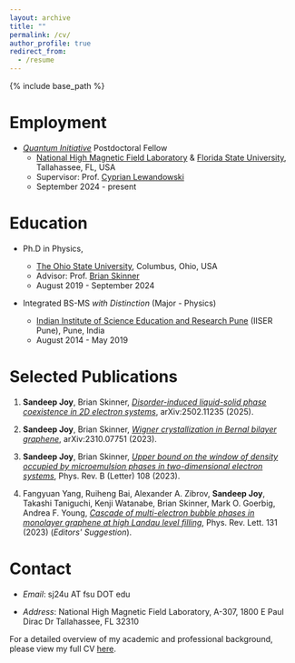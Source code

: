 ```yaml
---
layout: archive
title: ""
permalink: /cv/
author_profile: true
redirect_from:
  - /resume
---
```


{% include base_path %}

Employment
======
* *[Quantum Initiative](https://quantum.fsu.edu)* Postdoctoral Fellow
  * [National High Magnetic Field Laboratory](https://nationalmaglab.org) & [Florida State University](https://physics.fsu.edu), Tallahassee, FL, USA
  * Supervisor: Prof. [Cyprian Lewandowski](https://physics.fsu.edu/person/cyprian-lewandowski)
  * September 2024 - present

Education
======
* Ph.D in Physics,
  * [The Ohio State University](https://physics.osu.edu), Columbus, Ohio, USA 
  * Advisor: Prof. [Brian Skinner](https://sites.google.com/view/skinner-physics)
  * August 2019 - September 2024
    
* Integrated BS-MS *with Distinction* (Major - Physics)
  * [Indian Institute of Science Education and Research Pune](http://www.iiserpune.ac.in) (IISER Pune), Pune, India 
  * August 2014 - May 2019


Selected Publications
======

1. **Sandeep Joy**, Brian Skinner, *[Disorder-induced liquid-solid phase coexistence in 2D electron systems](https://arxiv.org/abs/2502.11235)*, arXiv:2502.11235 (2025).

2. **Sandeep Joy**, Brian Skinner, *[Wigner crystallization in Bernal bilayer graphene](https://arxiv.org/abs/2310.07751)*, arXiv:2310.07751 (2023).

3. **Sandeep Joy**, Brian Skinner, *[Upper bound on the window of density occupied by microemulsion phases in two-dimensional electron systems](https://journals.aps.org/prb/abstract/10.1103/PhysRevB.108.L241110)*, Phys. Rev. B (Letter) 108 (2023).

4. Fangyuan Yang, Ruiheng Bai, Alexander A. Zibrov, **Sandeep Joy**, Takashi Taniguchi, Kenji Watanabe, Brian Skinner, Mark O. Goerbig, Andrea F. Young, *[Cascade of multi-electron bubble phases in monolayer graphene at high Landau level filling](https://journals.aps.org/prl/abstract/10.1103/PhysRevLett.131.226501)*, Phys. Rev. Lett. 131 (2023) (*Editors' Suggestion*).


Contact
======

* *Email*: sj24u AT fsu DOT edu

* *Address*: National High Magnetic Field Laboratory, A-307, 1800 E Paul Dirac Dr Tallahassee, FL 32310


For a detailed overview of my academic and professional background, please view my full CV [here](https://sandeep-joy.github.io/files/CV_Sandeep_Joy.pdf).



